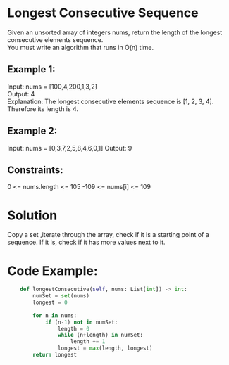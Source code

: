 # Longest Consecutive Sequence
Given an unsorted array of integers nums, return the length of the longest consecutive elements sequence.   
You must write an algorithm that runs in O(n) time.

## Example 1:
Input: nums = [100,4,200,1,3,2]   
Output: 4   
Explanation: The longest consecutive elements sequence is [1, 2, 3, 4]. Therefore its length is 4.   

## Example 2:
Input: nums = [0,3,7,2,5,8,4,6,0,1]
Output: 9

## Constraints:
0 <= nums.length <= 105
-109 <= nums[i] <= 109

# Solution
Copy a set ,iterate through the array, check if it is a starting point of a sequence. If it is, check if it has more values next to it. 

# Code Example:
```python
    def longestConsecutive(self, nums: List[int]) -> int:
        numSet = set(nums)
        longest = 0
        
        for n in nums:
            if (n-1) not in numSet:
                length = 0
                while (n+length) in numSet:
                    length += 1
                longest = max(length, longest)
        return longest  
```
